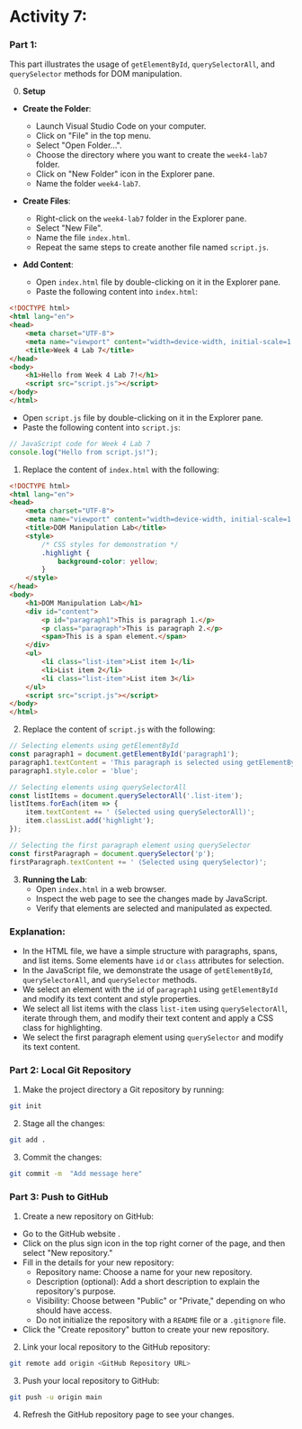 # Activity 7: 

### Part 1:

This part illustrates the usage of `getElementById`, `querySelectorAll`, and `querySelector` methods for DOM manipulation.

0. **Setup** 

- **Create the Folder**:
   - Launch Visual Studio Code on your computer.
   - Click on "File" in the top menu.
   - Select "Open Folder...".
   - Choose the directory where you want to create the `week4-lab7` folder.
   - Click on "New Folder" icon in the Explorer pane.
   - Name the folder `week4-lab7`.

- **Create Files**:
   - Right-click on the `week4-lab7` folder in the Explorer pane.
   - Select "New File".
   - Name the file `index.html`.
   - Repeat the same steps to create another file named `script.js`.

- **Add Content**:
   - Open `index.html` file by double-clicking on it in the Explorer pane.
   - Paste the following content into `index.html`:

```html
<!DOCTYPE html>
<html lang="en">
<head>
    <meta charset="UTF-8">
    <meta name="viewport" content="width=device-width, initial-scale=1.0">
    <title>Week 4 Lab 7</title>
</head>
<body>
    <h1>Hello from Week 4 Lab 7!</h1>
    <script src="script.js"></script>
</body>
</html>
```

   - Open `script.js` file by double-clicking on it in the Explorer pane.
   - Paste the following content into `script.js`:

```javascript
// JavaScript code for Week 4 Lab 7
console.log("Hello from script.js!");
```


1. Replace the content of `index.html` with the following:

```html
<!DOCTYPE html>
<html lang="en">
<head>
    <meta charset="UTF-8">
    <meta name="viewport" content="width=device-width, initial-scale=1.0">
    <title>DOM Manipulation Lab</title>
    <style>
        /* CSS styles for demonstration */
        .highlight {
            background-color: yellow;
        }
    </style>
</head>
<body>
    <h1>DOM Manipulation Lab</h1>
    <div id="content">
        <p id="paragraph1">This is paragraph 1.</p>
        <p class="paragraph">This is paragraph 2.</p>
        <span>This is a span element.</span>
    </div>
    <ul>
        <li class="list-item">List item 1</li>
        <li>List item 2</li>
        <li class="list-item">List item 3</li>
    </ul>
    <script src="script.js"></script>
</body>
</html>
```

2. Replace the content of `script.js` with the following:

```javascript
// Selecting elements using getElementById
const paragraph1 = document.getElementById('paragraph1');
paragraph1.textContent = 'This paragraph is selected using getElementById.';
paragraph1.style.color = 'blue';

// Selecting elements using querySelectorAll
const listItems = document.querySelectorAll('.list-item');
listItems.forEach(item => {
    item.textContent += ' (Selected using querySelectorAll)';
    item.classList.add('highlight');
});

// Selecting the first paragraph element using querySelector
const firstParagraph = document.querySelector('p');
firstParagraph.textContent += ' (Selected using querySelector)';
```   

3. **Running the Lab**:
   - Open `index.html` in a web browser.
   - Inspect the web page to see the changes made by JavaScript.
   - Verify that elements are selected and manipulated as expected.

### Explanation:

- In the HTML file, we have a simple structure with paragraphs, spans, and list items. Some elements have `id` or `class` attributes for selection.
- In the JavaScript file, we demonstrate the usage of `getElementById`, `querySelectorAll`, and `querySelector` methods.
- We select an element with the `id` of `paragraph1` using `getElementById` and modify its text content and style properties.
- We select all list items with the class `list-item` using `querySelectorAll`, iterate through them, and modify their text content and apply a CSS class for highlighting.
- We select the first paragraph element using `querySelector` and modify its text content.


### Part 2: Local Git Repository

1. Make the project directory a Git repository by running:

```bash
git init
```

<!-- 2. Make sure that you have the `.gitignore` file and exclude the `node_modules` directory from version control:

```
node_modules/
``` -->

2. Stage all the changes:

```bash
git add .
```

3. Commit the changes:

```bash
git commit -m  "Add message here"

```

### Part 3: Push to GitHub

1. Create a new repository on GitHub:

- Go to the GitHub website .
- Click on the plus sign icon in the top right corner of the page, and then select "New repository."
- Fill in the details for your new repository:
   - Repository name: Choose a name for your new repository.
   - Description (optional): Add a short description to explain the repository's purpose.
   - Visibility: Choose between "Public" or "Private," depending on who should have access.
   - Do not initialize the repository with a `README` file or a `.gitignore` file.
- Click the "Create repository" button to create your new repository.


2. Link your local repository to the GitHub repository:

```bash
git remote add origin <GitHub Repository URL>
```

3. Push your local repository to GitHub:

```bash
git push -u origin main
```

4. Refresh the GitHub repository page to see your changes.

